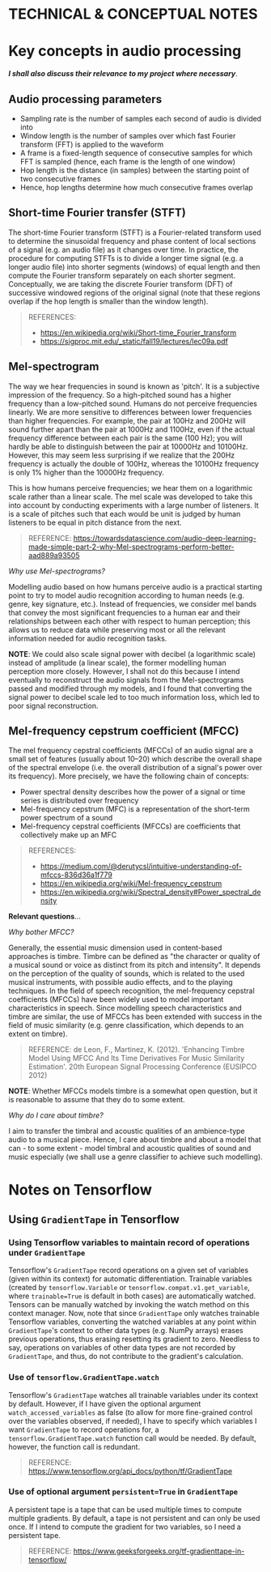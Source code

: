 # TECHNICAL & CONCEPTUAL NOTES

# Key concepts in audio processing
**_I shall also discuss their relevance to my project where necessary_**.

## Audio processing parameters
- Sampling rate is the number of samples each second of audio is divided into
- Window length is the number of samples over which fast Fourier transform (FFT) is applied to the waveform
- A frame is a fixed-length sequence of consecutive samples for which FFT is sampled (hence, each frame is the length of one window)
- Hop length is the distance (in samples) between the starting point of two consecutive frames
- Hence, hop lengths determine how much consecutive frames overlap

## Short-time Fourier transfer (STFT)
The short-time Fourier transform (STFT) is a Fourier-related transform used to determine the sinusoidal frequency and phase content of local sections of a signal (e.g. an audio file) as it changes over time. In practice, the procedure for computing STFTs is to divide a longer time signal (e.g. a longer audio file) into shorter segments (windows) of equal length and then compute the Fourier transform separately on each shorter segment. Conceptually, we are taking the discrete Fourier transform (DFT) of successive windowed regions of the original signal (note that these regions overlap if the hop length is smaller than the window length).


> REFERENCES:
> - https://en.wikipedia.org/wiki/Short-time_Fourier_transform
> - https://sigproc.mit.edu/_static/fall19/lectures/lec09a.pdf

## Mel-spectrogram
The way we hear frequencies in sound is known as 'pitch'. It is a subjective impression of the frequency. So a high-pitched sound has a higher frequency than a low-pitched sound. Humans do not perceive frequencies linearly. We are more sensitive to differences between lower frequencies than higher frequencies. For example, the pair at 100Hz and 200Hz will sound further apart than the pair at 1000Hz and 1100Hz, even if the actual frequency difference between each pair is the same (100 Hz); you will hardly be able to distinguish between the pair at 10000Hz and 10100Hz. However, this may seem less surprising if we realize that the 200Hz frequency is actually the double of 100Hz, whereas the 10100Hz frequency is only 1% higher than the 10000Hz frequency.

This is how humans perceive frequencies; we hear them on a logarithmic scale rather than a linear scale. The mel scale was developed to take this into account by conducting experiments with a large number of listeners. It is a scale of pitches such that each would be unit is judged by human listeners to be equal in pitch distance from the next.

> REFERENCE: https://towardsdatascience.com/audio-deep-learning-made-simple-part-2-why-Mel-spectrograms-perform-better-aad889a93505

_Why use Mel-spectrograms?_

Modelling audio based on how humans perceive audio is a practical starting point to try to model audio recognition according to human needs (e.g. genre, key signature, etc.). Instead of frequencies, we consider mel bands that convey the most significant frequencies to a human ear and their relationships between each other with respect to human perception; this allows us to reduce data while preserving most or all the relevant information needed for audio recognition tasks.

**NOTE**: We could also scale signal power with decibel (a logarithmic scale) instead of amplitude (a linear scale), the former modelling human perception more closely. However, I shall not do this because I intend eventually to reconstruct the audio signals from the Mel-spectrograms passed and modified through my models, and I found that converting the signal power to decibel scale led to too much information loss, which led to poor signal reconstruction.

## Mel-frequency cepstrum coefficient (MFCC)
The mel frequency cepstral coefficients (MFCCs) of an audio signal are a small set of features (usually about 10–20) which describe the overall shape of the spectral envelope (i.e. the overall distribution of a signal's power over its frequency). More precisely, we have the following chain of concepts:

- Power spectral density describes how the power of a signal or time series is distributed over frequency
- Mel-frequency cepstrum (MFC) is a representation of the short-term power spectrum of a sound
- Mel-frequency cepstral coefficients (MFCCs) are coefficients that collectively make up an MFC

> REFERENCES:
> - https://medium.com/@derutycsl/intuitive-understanding-of-mfccs-836d36a1f779
> - https://en.wikipedia.org/wiki/Mel-frequency_cepstrum
> - https://en.wikipedia.org/wiki/Spectral_density#Power_spectral_density

**Relevant questions**...

_Why bother MFCC?_

Generally, the essential music dimension used in content-based approaches is timbre. Timbre can be defined as "the character or quality of a musical sound or voice as distinct from its pitch and intensity". It depends on the perception of the quality of sounds, which is related to the used musical instruments, with possible audio effects, and to the playing techniques. In the field of speech recognition, the mel-frequency cepstral coefficients (MFCCs) have been widely used to model important characteristics in speech. Since modelling speech characteristics and timbre are similar, the use of MFCCs has been extended with success in the field of music similarity (e.g. genre classification, which depends to an extent on timbre).

> REFERENCE: de Leon, F., Martinez, K. (2012). 'Enhancing Timbre Model Using MFCC And Its Time Derivatives For Music Similarity Estimation'. 20th European Signal Processing Conference (EUSIPCO 2012)

**NOTE**: Whether MFCCs models timbre is a somewhat open question, but it is reasonable to assume that they do to some extent.

_Why do I care about timbre?_

I aim to transfer the timbral and acoustic qualities of an ambience-type audio to a musical piece. Hence, I care about timbre and about a model that can - to some extent - model timbral and acoustic qualities of sound and music especially (we shall use a genre classifier to achieve such modelling).

# Notes on Tensorflow
## Using `GradientTape` in Tensorflow
### Using Tensorflow variables to maintain record of operations under `GradientTape`
Tensorflow's `GradientTape` record operations on a given set of variables (given within its context) for automatic differentiation. Trainable variables (created by `tensorflow.Variable` or `tensorflow.compat.v1.get_variable`, where `trainable=True` is default in both cases) are automatically watched. Tensors can be manually watched by invoking the watch method on this context manager. Now, note that since `GradientTape` only watches trainable Tensorflow variables, converting the watched variables at any point within `GradientTape`'s context to other data types (e.g. NumPy arrays) erases previous operations, thus erasing resetting its gradient to zero. Needless to say, operations on variables of other data types are not recorded by `GradientTape`, and thus, do not contribute to the gradient's calculation.

### Use of `tensorflow.GradientTape.watch`
Tensorflow's `GradientTape` watches all trainable variables under its context by default. However, if I have given the optional argument `watch_accessed_variables` as false (to allow for more fine-grained control over the variables observed, if needed), I have to specify which variables I want `GradientTape` to record operations for, a `tensorflow.GradientTape.watch` function call would be needed. By default, however, the function call is redundant.

> REFERENCE: https://www.tensorflow.org/api_docs/python/tf/GradientTape

### Use of optional argument `persistent=True` in `GradientTape`
A persistent tape is a tape that can be used multiple times to compute multiple gradients. By default, a tape is not persistent and can only be used once. If I intend to compute the gradient for two variables, so I need a persistent tape.

> REFERENCE: https://www.geeksforgeeks.org/tf-gradienttape-in-tensorflow/

